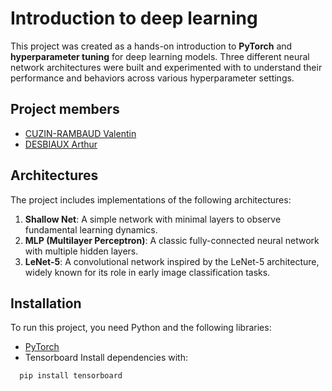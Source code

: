 # Introduction to deep learning

This project was created as a hands-on introduction to **PyTorch** and **hyperparameter tuning** for deep learning models. Three different neural network architectures were built and experimented with to understand their performance and behaviors across various hyperparameter settings.

## Project members
- [CUZIN-RAMBAUD Valentin](https://github.com/valentincuzin)
- [DESBIAUX Arthur](https://github.com/adesbx)

## Architectures

The project includes implementations of the following architectures:

1. **Shallow Net**: A simple network with minimal layers to observe fundamental learning dynamics.
2. **MLP (Multilayer Perceptron)**: A classic fully-connected neural network with multiple hidden layers.
3. **LeNet-5**: A convolutional network inspired by the LeNet-5 architecture, widely known for its role in early image classification tasks.

## Installation

To run this project, you need Python and the following libraries:
- [PyTorch](https://pytorch.org/get-started/locally/)
- Tensorboard
Install dependencies with:
```bash
  pip install tensorboard
```
